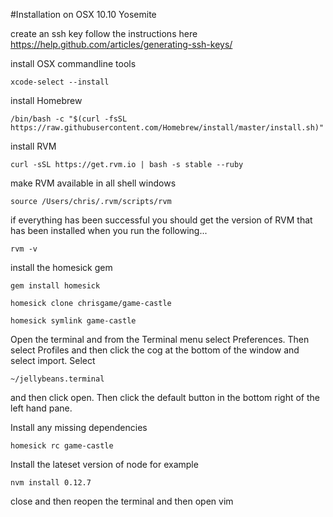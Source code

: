 #Installation on OSX 10.10 Yosemite

create an ssh key
follow the instructions here https://help.github.com/articles/generating-ssh-keys/

install OSX commandline tools
```
xcode-select --install
```

install Homebrew
```
/bin/bash -c "$(curl -fsSL https://raw.githubusercontent.com/Homebrew/install/master/install.sh)"
```

install RVM
```
curl -sSL https://get.rvm.io | bash -s stable --ruby
```

make RVM available in all shell windows
```
source /Users/chris/.rvm/scripts/rvm
```

if everything has been successful you should get the version of RVM that has been installed when you run the following...
```
rvm -v
```

install the homesick gem
```
gem install homesick
```
```
homesick clone chrisgame/game-castle
```

```
homesick symlink game-castle
```

Open the terminal and from the Terminal menu select Preferences. Then select Profiles and then click the cog at the bottom of the window and select import. Select
```
~/jellybeans.terminal
```
and then click open. Then click the default button in the bottom right of the left hand pane.

Install any missing dependencies
```
homesick rc game-castle
```

Install the lateset version of node for example

```
nvm install 0.12.7
```

close and then reopen the terminal and then open vim

